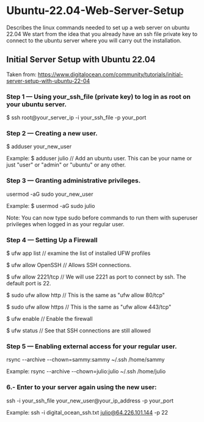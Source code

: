 # Ubuntu-22.04-Web-Server-Setup
Describes the linux commands needed to set up a web server on ubuntu 22.04
We start from the idea that you already have an ssh file private key to connect to the ubuntu server where you will carry out the installation.
 
## Initial Server Setup with Ubuntu 22.04
Taken from: https://www.digitalocean.com/community/tutorials/initial-server-setup-with-ubuntu-22-04

### Step 1 — Using your_ssh_file (private key) to log in as root on your ubuntu server.
$ ssh root@your_server_ip -i your_ssh_file -p your_port

### Step 2 — Creating a new user.

$ adduser your_new_user

Example: $ adduser julio // Add an ubuntu user. This can be your name or just "user" or "admin" or "ubuntu" or any other.

### Step 3 — Granting administrative privileges.

usermod -aG sudo your_new_user

Example: $ usermod -aG sudo julio

Note: You can now type sudo before commands to run them with superuser privileges when logged in as your regular user.

### Step 4 — Setting Up a Firewall
$ ufw app list // examine the list of installed UFW profiles

$ ufw allow OpenSSH  //  Allows SSH connections.

$ ufw allow 2221/tcp // We will use 2221 as port to connect by ssh. The default port is 22.

$ sudo ufw allow http // This is the same as "ufw allow 80/tcp"

$ sudo ufw allow https // This is the same as "ufw allow 443/tcp"

$ ufw enable // Enable the firewall

$ ufw status // See that SSH connections are still allowed

### Step 5 — Enabling external access for your regular user.

rsync --archive --chown=sammy:sammy ~/.ssh /home/sammy

Example: rsync --archive --chown=julio:julio ~/.ssh /home/julio

### 6.- Enter to your server again using the new user:

ssh -i your_ssh_file your_new_user@your_ip_address -p your_port

Example: ssh -i digital_ocean_ssh.txt julio@64.226.101.144 -p 22


